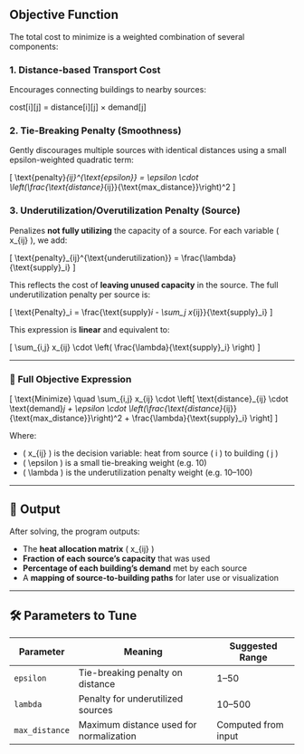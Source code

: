 
## Objective Function

The total cost to minimize is a weighted combination of several components:

### 1. Distance-based Transport Cost

Encourages connecting buildings to nearby sources:

cost[i][j] = distance[i][j] × demand[j]


###  2. Tie-Breaking Penalty (Smoothness)

Gently discourages multiple sources with identical distances using a small epsilon-weighted quadratic term:

\[
\text{penalty}_{ij}^{\text{epsilon}} = \epsilon \cdot \left(\frac{\text{distance}_{ij}}{\text{max\_distance}}\right)^2
\]

### 3. Underutilization/Overutilization Penalty (Source)

Penalizes **not fully utilizing** the capacity of a source. For each variable \( x_{ij} \), we add:

\[
\text{penalty}_{ij}^{\text{underutilization}} = \frac{\lambda}{\text{supply}_i}
\]

This reflects the cost of **leaving unused capacity** in the source. The full underutilization penalty per source is:

\[
\text{Penalty}_i = \frac{\text{supply}_i - \sum_j x_{ij}}{\text{supply}_i}
\]

This expression is **linear** and equivalent to:

\[
\sum_{i,j} x_{ij} \cdot \left( \frac{\lambda}{\text{supply}_i} \right)
\]

---

### 🧮 Full Objective Expression

\[
\text{Minimize} \quad \sum_{i,j} x_{ij} \cdot \left[
	\text{distance}_{ij} \cdot \text{demand}_j
	+ \epsilon \cdot \left(\frac{\text{distance}_{ij}}{\text{max\_distance}}\right)^2
	+ \frac{\lambda}{\text{supply}_i}
\right]
\]

Where:
- \( x_{ij} \) is the decision variable: heat from source \( i \) to building \( j \)
- \( \epsilon \) is a small tie-breaking weight (e.g. 10)
- \( \lambda \) is the underutilization penalty weight (e.g. 10–100)

---

## 🧩 Output

After solving, the program outputs:
- The **heat allocation matrix** \( x_{ij} \)
- **Fraction of each source’s capacity** that was used
- **Percentage of each building’s demand** met by each source
- A **mapping of source-to-building paths** for later use or visualization

---

## 🛠️ Parameters to Tune

| Parameter | Meaning | Suggested Range |
|----------|---------|-----------------|
| `epsilon` | Tie-breaking penalty on distance | 1–50 |
| `lambda` | Penalty for underutilized sources | 10–500 |
| `max_distance` | Maximum distance used for normalization | Computed from input |

